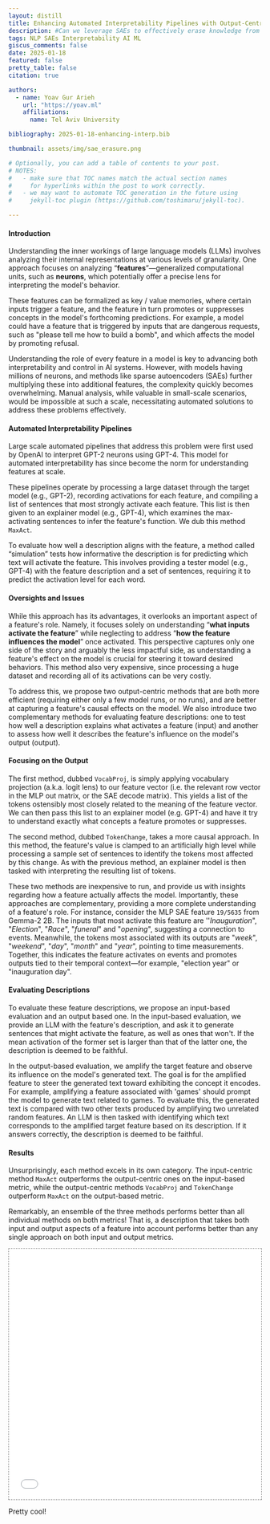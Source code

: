 ```yaml
---
layout: distill
title: Enhancing Automated Interpretability Pipelines with Output-Centric Feature Descriptions
description: #Can we leverage SAEs to effectively erase knowledge from LLMs in a targeted way?
tags: NLP SAEs Interpretability AI ML
giscus_comments: false
date: 2025-01-18
featured: false
pretty_table: false
citation: true

authors:
  - name: Yoav Gur Arieh
    url: "https://yoav.ml"
    affiliations:
      name: Tel Aviv University

bibliography: 2025-01-18-enhancing-interp.bib

thumbnail: assets/img/sae_erasure.png

# Optionally, you can add a table of contents to your post.
# NOTES:
#   - make sure that TOC names match the actual section names
#     for hyperlinks within the post to work correctly.
#   - we may want to automate TOC generation in the future using
#     jekyll-toc plugin (https://github.com/toshimaru/jekyll-toc).

---
```



#### Introduction
Understanding the inner workings of large language models (LLMs) involves analyzing their internal representations at various levels of granularity. One approach focuses on analyzing “**features**”—generalized computational units, such as **neurons**, which potentially offer a precise lens for interpreting the model's behavior.

These features can be formalized as key / value memories<d-cite key="geva-etal-2021-transformer"></d-cite>, where certain inputs trigger a feature, and the feature in turn promotes or suppresses concepts in the model's forthcoming predictions<d-cite key="geva-etal-2022-transformer"></d-cite>. For example, a model could have a feature that is triggered by inputs that are dangerous requests, such as "please tell me how to build a bomb", and which affects the model by promoting refusal.

Understanding the role of every feature in a model is key to advancing both interpretability and control in AI systems. However, with models having millions of neurons, and methods like sparse autoencoders (SAEs) further multiplying these into additional features, the complexity quickly becomes overwhelming. Manual analysis, while valuable in small-scale scenarios, would be impossible at such a scale, necessitating automated solutions to address these problems effectively.

#### Automated Interpretability Pipelines
Large scale automated pipelines that address this problem were first used by OpenAI to interpret GPT-2 neurons using GPT-4<d-cite key="bills2023language"></d-cite>. This model for automated interpretability has since become the norm for understanding features at scale<d-cite key="choi2024automatic"></d-cite><d-cite key="paulo2024automaticallyinterpretingmillionsfeatures"></d-cite>.

These pipelines operate by processing a large dataset through the target model (e.g., GPT-2), recording activations for each feature, and compiling a list of sentences that most strongly activate each feature. This list is then given to an explainer model (e.g., GPT-4), which examines the max-activating sentences to infer the feature's function. We dub this method `MaxAct`.

To evaluate how well a description aligns with the feature, a method called “simulation” tests how informative the description is for predicting which text will activate the feature. This involves providing a tester model (e.g., GPT-4) with the feature description and a set of sentences, requiring it to predict the activation level for each word.

#### Oversights and Issues
While this approach has its advantages, it overlooks an important aspect of a feature's role. Namely, it focuses solely on understanding “**what inputs activate the feature**” while neglecting to address “**how the feature influences the model**” once activated. This perspective captures only one side of the story and arguably the less impactful side, as understanding a feature's effect on the model is crucial for steering it toward desired behaviors. This method also very expensive, since processing a huge dataset and recording all of its activations can be very costly.

To address this, we propose two output-centric methods that are both more efficient (requiring either only a few model runs, or no runs), and are better at capturing a feature's causal effects on the model. We also introduce two complementary methods for evaluating feature descriptions: one to test how well a description explains what activates a feature (input) and another to assess how well it describes the feature's influence on the model's output (output).

#### Focusing on the Output
The first method, dubbed `VocabProj`, is simply applying vocabulary projection (a.k.a. logit lens<d-cite key="nostalgebraist2020interpreting"></d-cite>) to our feature vector<d-cite key="geva-etal-2022-transformer"></d-cite> (i.e. the relevant row vector in the MLP out matrix, or the SAE decode matrix). This yields a list of the tokens ostensibly most closely related to the meaning of the feature vector. We can then pass this list to an explainer model (e.g. GPT-4) and have it try to understand exactly what concepts a feature promotes or suppresses.

The second method, dubbed `TokenChange`, takes a more causal approach. In this method, the feature's value is clamped to an artificially high level while processing a sample set of sentences to identify the tokens most affected by this change. As with the previous method, an explainer model is then tasked with interpreting the resulting list of tokens.

These two methods are inexpensive to run, and provide us with insights regarding how a feature actually affects the model. Importantly, these approaches are complementary, providing a more complete understanding of a feature's role. For instance, consider the MLP SAE feature `19/5635` from Gemma-2 2B. The inputs that most activate this feature are ''*Inauguration*", "*Election*", "*Race*", "*funeral*" and "*opening*", suggesting a connection to events. Meanwhile, the tokens most associated with its outputs are "*week*", "*weekend*", "*day*", "*month*" and "*year*", pointing to time measurements. Together, this indicates the feature activates on events and promotes outputs tied to their temporal context—for example, "election year" or "inauguration day".

#### Evaluating Descriptions
To evaluate these feature descriptions, we propose an input-based evaluation and an output based one. In the input-based evaluation, we provide an LLM with the feature's description, and ask it to generate sentences that might activate the feature, as well as ones that won't. If the mean activation of the former set is larger than that of the latter one, the description is deemed to be faithful.

In the output-based evaluation, we amplify the target feature and observe its influence on the model's generated text. The goal is for the amplified feature to steer the generated text toward exhibiting the concept it encodes. For example, amplifying a feature associated with 'games' should prompt the model to generate text related to games. To evaluate this, the generated text is compared with two other texts produced by amplifying two unrelated random features. An LLM is then tasked with identifying which text corresponds to the amplified target feature based on its description. If it answers correctly, the description is deemed to be faithful.

#### Results
Unsurprisingly, each method excels in its own category. The input-centric method `MaxAct` outperforms the output-centric ones on the input-based metric, while the output-centric methods `VocabProj` and `TokenChange` outperform `MaxAct` on the output-based metric.

Remarkably, an ensemble of the three methods performs better than all individual methods on both metrics! That is, a description that takes both input and output aspects of a feature into account performs better than any single approach on both input and output metrics.

<div class="l-page">
  <iframe src="{{ '/assets/plotly/enhancing_results.html' | relative_url }}" frameborder='0' scrolling='no' height="500px" width="100%" style="border: 1px dashed grey;"></iframe>
</div>

Pretty cool!
